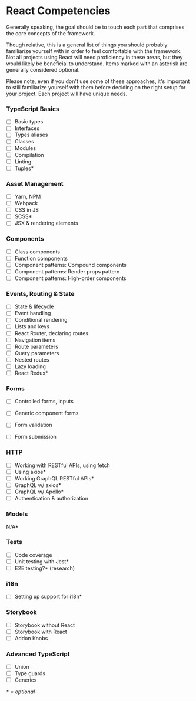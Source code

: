 # React Competencies
Generally speaking, the goal should be to touch each part that comprises the core concepts of the framework.

Though relative, this is a general list of things you should probably familiarize yourself with in order to feel comfortable with the framework. Not all projects using React will need proficiency in these areas, but they would likely be beneficial to understand. Items marked with an asterisk are generally considered optional.

Please note, even if you don't use some of these approaches, it's important to still familiarize yourself with them before deciding on the right setup for your project. Each project will have unique needs.

### TypeScript Basics

- [ ] Basic types
- [ ] Interfaces
- [ ] Types aliases
- [ ] Classes
- [ ] Modules
- [ ] Compilation
- [ ] Linting
- [ ] Tuples*

### Asset Management

- [ ] Yarn, NPM
- [ ] Webpack
- [ ] CSS in JS
- [ ] SCSS*
- [ ] JSX & rendering elements

### Components

- [ ] Class components
- [ ] Function components
- [ ] Component patterns: Compound components
- [ ] Component patterns: Render props pattern
- [ ] Component patterns: High-order components

### Events, Routing & State

- [ ] State & lifecycle
- [ ] Event handling
- [ ] Conditional rendering
- [ ] Lists and keys
- [ ] React Router, declaring routes
- [ ] Navigation items
- [ ] Route parameters
- [ ] Query parameters
- [ ] Nested routes
- [ ] Lazy loading
- [ ] React Redux*

### Forms

- [ ] Controlled forms, inputs
- [ ] Generic component forms
- [ ] Form validation
- [ ] Form submission


### HTTP

- [ ] Working with RESTful APIs, using fetch
- [ ] Using axios*
- [ ] Working GraphQL RESTful APIs*
- [ ] GraphQL w/ axios*
- [ ] GraphQL w/ Apollo*
- [ ] Authentication & authorization

### Models

N/A*

### Tests

- [ ] Code coverage
- [ ] Unit testing with Jest*
- [ ] E2E testing?* (research)

### i18n

- [ ] Setting up support for i18n*

### Storybook

- [ ] Storybook without React
- [ ] Storybook with React
- [ ] Addon Knobs

### Advanced TypeScript

- [ ] Union
- [ ] Type guards
- [ ] Generics

_* = optional_
